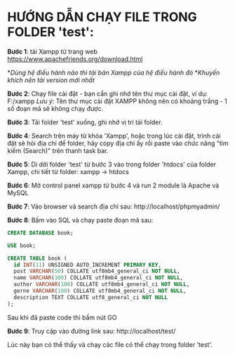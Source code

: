 # HƯỚNG DẪN CHẠY FILE TRONG FOLDER 'test': #

**Bước 1**: tải Xampp từ trang web https://www.apachefriends.org/download.html

*_Dùng hệ điều hành nào thì tải bản Xampp của hệ điều hành đó_
*_Khuyến khích nên tải version mới nhất_

**Bước 2**: Chạy file cài đặt - bạn cần ghi nhớ tên thư mục cài đặt, ví dụ: F:/xampp
_Lưu ý_: Tên thư mục cài đặt XAMPP không nên có khoảng trắng - 1 số đoạn mã sẽ không chạy được.

**Bước 3**: Tải folder 'test' xuống, ghi nhớ vị trí tải folder.

**Bước 4**: Search trên máy từ khóa 'Xampp', hoặc trong lúc cài đặt, trình cài đặt sẽ hỏi địa chỉ để folder, hãy copy địa chỉ ấy rồi paste vào chức năng "tìm kiếm (Search)" trên thanh task bar.

**Bước 5**: Di dời folder 'test' từ bước 3 vào trong folder 'htdocs' của folder Xampp, chi tiết từ folder: xampp -> htdocs

**Bước 6**: Mở control panel xampp từ bước 4 và run 2 module là Apache và MySQL

**Bước 7**: Vào browser và search địa chỉ sau: http://localhost/phpmyadmin/

**Bước 8**: Bấm vào SQL và chạy paste đoạn mã sau:
``` sql
CREATE DATABASE book;

USE book;

CREATE TABLE book (
  id INT(11) UNSIGNED AUTO_INCREMENT PRIMARY KEY,
  post VARCHAR(50) COLLATE utf8mb4_general_ci NOT NULL,
  name VARCHAR(100) COLLATE utf8mb4_general_ci NOT NULL,
  author VARCHAR(100) COLLATE utf8mb4_general_ci NOT NULL,
  gerne VARCHAR(100) COLLATE utf8mb4_general_ci NOT NULL,
  description TEXT COLLATE utf8_general_ci NOT NULL
); 
```

Sau khi đã paste code thì bấm nút GO

**Bước 9**: Truy cập vào đường link sau: http://localhost/test/

Lúc này bạn có thể thấy và chạy các file có thể chạy trong folder 'test'.
